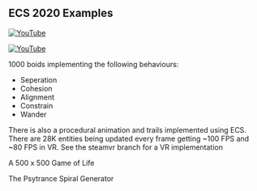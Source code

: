## ECS 2020 Examples

[![YouTube](http://img.youtube.com/vi/KNymjRyr27A/0.jpg)](https://www.youtube.com/watch?v=KNymjRyr27A)

[![YouTube](http://img.youtube.com/vi/8J7rliGiKw0/0.jpg)](https://www.youtube.com/watch?v=8J7rliGiKw0)

1000 boids implementing the following behaviours:
- Seperation
- Cohesion
- Alignment
- Constrain
- Wander 

There is also a procedural animation and trails implemented using ECS. There are 28K entities being updated every frame getting ~100 FPS and ~80 FPS in VR. See the steamvr branch for a VR implementation 

A 500 x 500 Game of Life

The Psytrance Spiral Generator